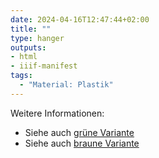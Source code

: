 ```yaml
---
date: 2024-04-16T12:47:44+02:00
title: ""
type: hanger
outputs:
- html
- iiif-manifest
tags:
  - "Material: Plastik"
---
```


<div class="notes">
  Weitere Informationen:
  <ul>
    <li>Siehe auch <a href="/post/158">grüne Variante</a></li>
    <li>Siehe auch <a href="/post/168">braune Variante</a></li>
  </ul>
</div>
